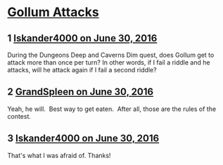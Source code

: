 # [Gollum Attacks](https://community.fantasyflightgames.com/topic/223807-gollum-attacks/)

## 1 [Iskander4000 on June 30, 2016](https://community.fantasyflightgames.com/topic/223807-gollum-attacks/?do=findComment&comment=2288345)

During the Dungeons Deep and Caverns Dim quest, does Gollum get to attack more than once per turn? In other words, if I fail a riddle and he attacks, will he attack again if I fail a second riddle?

## 2 [GrandSpleen on June 30, 2016](https://community.fantasyflightgames.com/topic/223807-gollum-attacks/?do=findComment&comment=2288402)

Yeah, he will.  Best way to get eaten.  After all, those are the rules of the contest.

## 3 [Iskander4000 on June 30, 2016](https://community.fantasyflightgames.com/topic/223807-gollum-attacks/?do=findComment&comment=2289243)

That's what I was afraid of. Thanks!


